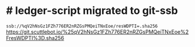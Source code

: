 # # ledger-script migrated to git-ssb

`ssb://%qV2hNsGz1FZh776ER2nRZGsPMQeiTNxEoe/resWDPTI=.sha256`
https://git.scuttlebot.io/%25qV2hNsGz1FZh776ER2nRZGsPMQeiTNxEoe%2FresWDPTI%3D.sha256
